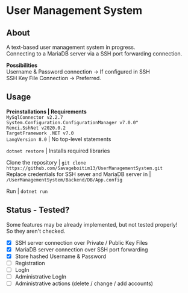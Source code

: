 # User Management System
## About
A text-based user management system in progress. <br>
Connecting to a MariaDB server via a SSH port forwarding connection.

__**Possibilities**__ <br>
Username & Password connection -> If configured in SSH <br>
SSH Key File Connection -> Preferred. <br>

## Usage
__**Preinstallations | Requirements**__ <br>
`MySqlConnector v2.2.7` <br>
`System.Configuration.ConfigurationManager v7.0.0"` <br>
`Renci.SshNet v2020.0.2` <br>
`TargetFramework .NET v7.0` <br>
`LangVersion 8.0` | No top-level statements <br>

`dotnet restore` | Installs required libraries

Clone the repository | `git clone https://github.com/Savageboitim13/UserManagementSystem.git` <br>
Replace credentials for SSH sever and MariaDB server in | `/UserManagementSystem/Backend/DB/App.config` <br>

Run | `dotnet run`

## Status - Tested?
Some features may be already implemented, but not tested properly! <br>
So they aren't checked.
- [X] SSH server connection over Private / Public Key Files <br>
- [X] MariaDB server connection over SSH port forwarding <br>
- [X] Store hashed Username & Password <br>
- [ ] Registration <br>
- [ ] LogIn <br>
- [ ] Administrative LogIn <br>
- [ ] Administrative actions (delete / change / add accounts) <br>
